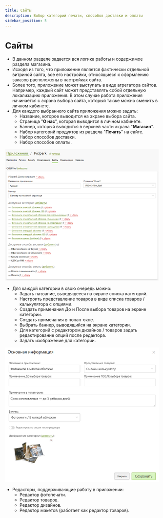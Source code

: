 ```yaml
---
title: Сайты
description: Выбор категорий печати, способов доставки и оплаты
sidebar_position: 5
---
```


# Сайты

* В данном разделе задается вся логика работы и содержимое раздела магазина.
* Исходя из того, что приложение является фактически отдельной витриной сайта, все его настройки, относящиеся к оформлению заказов расположены в настройках сайта.
* Более того, приложение может выступать в виде агрегатора сайтов. Например, каждый сайт может представлять собой отдельную локализацию приложения. В этом случае работа приложения начинается с экрана выбора сайта, который также можно сменить в личном кабинете.
* Для каждого выбранного сайта приложения можно задать:
    + Название, которое выводится на экране выбора сайта.
    + Страница "__О нас__", которая выводится в личном кабинете.
    + Баннер, который выводится в верхней части экрана "__Магазин__".
    + Набор категорий продуктов из раздела "__Печать__" на сайте.
    + Набор способов доставки.
    + Набор способов оплаты.

![](../_media/app/websites.png  ':size=70%')

* Для каждой категории в свою очередь можно:
    + Задать название, выводящееся на экране списка категорий.
    + Настроить представление товаров в виде списка товаров / калькулятора с опциями.
    + Создать примечания До и После выбора товаров на экране категории.
    + Создать примечания в попап-окне.
    + Выбрать баннер, выводящийся на экране категории.
    + Для категорий с редактором дизайнов / товаров задать редактирование опций после редактора.
    + Задать изображение для категории.

![](../_media/app/websites-category.png ':size=70%')

* Редакторы, поддерживающие работу в приложении:
    + Редактор фотопечати.
    + Редактор товаров.
    + Редактор дизайнов.
    + Редактор макетов (работает как редактор товаров).